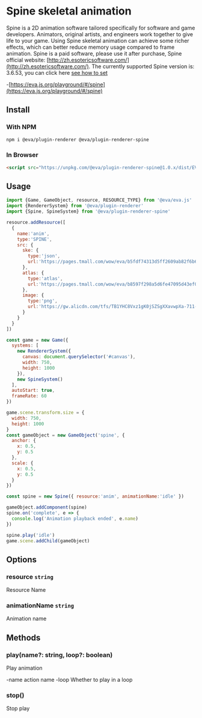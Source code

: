 # Spine skeletal animation

Spine is a 2D animation software tailored specifically for software and game developers. Animators, original artists, and engineers work together to give life to your game. Using Spine skeletal animation can achieve some richer effects, which can better reduce memory usage compared to frame animation. Spine is a paid software, please use it after purchase, Spine official website: [http://zh.esotericsoftware.com/](http://zh.esotericsoftware.com/). The currently supported Spine version is: 3.6.53, you can click here [see how to set](http://esotericsoftware.com/spine-settings)


-[https://eva.js.org/playground/#/spine](https://eva.js.org/playground/#/spine)

## Install

### With NPM
```bash
npm i @eva/plugin-renderer @eva/plugin-renderer-spine
```

### In Browser
```html
<script src="https://unpkg.com/@eva/plugin-renderer-spine@1.0.x/dist/EVA.plugin.renderer.spine.min.js"></script>
```

## Usage

```js
import {Game, GameObject, resource, RESOURCE_TYPE} from '@eva/eva.js'
import {RendererSystem} from '@eva/plugin-renderer'
import {Spine, SpineSystem} from '@eva/plugin-renderer-spine'

resource.addResource([
  {
    name:'anim',
    type:'SPINE',
    src: {
      ske: {
        type:'json',
        url:'https://pages.tmall.com/wow/eva/b5fdf74313d5ff2609ab82f6b6fd83e6.json'
      },
      atlas: {
        type:'atlas',
        url:'https://pages.tmall.com/wow/eva/b8597f298a5d6fe47095d43ef03210d4.atlas'
      },
      image: {
        type:'png',
        url:'https://gw.alicdn.com/tfs/TB1YHC8Vxz1gK0jSZSgXXavwpXa-711-711.png'
      }
    }
  }
])

const game = new Game({
  systems: [
    new RendererSystem({
      canvas: document.querySelector('#canvas'),
      width: 750,
      height: 1000
    }),
    new SpineSystem()
  ],
  autoStart: true,
  frameRate: 60
})

game.scene.transform.size = {
  width: 750,
  height: 1000
}
const gameObject = new GameObject('spine', {
  anchor: {
    x: 0.5,
    y: 0.5
  },
  scale: {
    x: 0.5,
    y: 0.5
  }
})

const spine = new Spine({ resource:'anim', animationName:'idle' })

gameObject.addComponent(spine)
spine.on('complete', e => {
  console.log('Animation playback ended', e.name)
})

spine.play('idle')
game.scene.addChild(gameObject)
```

## Options

### resource `string`

Resource Name

### animationName `string`

Animation name

## Methods

### play(name?: string, loop?: boolean)

Play animation

-name action name
-loop Whether to play in a loop

### stop()

Stop play

<br/>
<br/>
<br/>
<br/>
<br/>